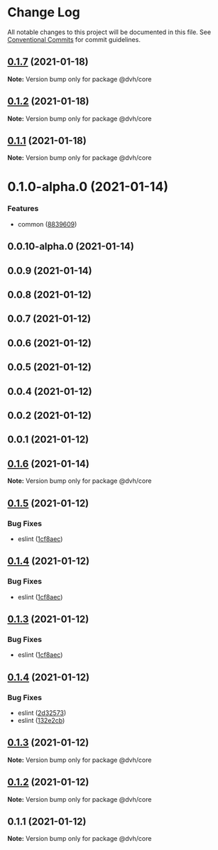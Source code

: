 # Change Log

All notable changes to this project will be documented in this file.
See [Conventional Commits](https://conventionalcommits.org) for commit guidelines.

## [0.1.7](https://github.com/danghungtb26/dvh-module/compare/@dvh/core@0.1.6...@dvh/core@0.1.7) (2021-01-18)

**Note:** Version bump only for package @dvh/core

## [0.1.2](https://github.com/danghungtb26/dvh-module/compare/@dvh/core@0.1.6...@dvh/core@0.1.2) (2021-01-18)

**Note:** Version bump only for package @dvh/core

## [0.1.1](https://github.com/danghungtb26/dvh-module/compare/@dvh/core@0.1.6...@dvh/core@0.1.1) (2021-01-18)

**Note:** Version bump only for package @dvh/core

# 0.1.0-alpha.0 (2021-01-14)

### Features

- common ([8839609](https://github.com/danghungtb26/dvh-module/commit/8839609e679534e58f8e0ec64134aa7a26c38773))

## 0.0.10-alpha.0 (2021-01-14)

## 0.0.9 (2021-01-14)

## 0.0.8 (2021-01-12)

## 0.0.7 (2021-01-12)

## 0.0.6 (2021-01-12)

## 0.0.5 (2021-01-12)

## 0.0.4 (2021-01-12)

## 0.0.2 (2021-01-12)

## 0.0.1 (2021-01-12)

## [0.1.6](https://github.com/danghungtb26/dvh-module/compare/@dvh/core@0.1.5...@dvh/core@0.1.6) (2021-01-14)

**Note:** Version bump only for package @dvh/core

## [0.1.5](https://github.com/danghungtb26/dvh-module-core/compare/@dvh/core@0.1.4...@dvh/core@0.1.5) (2021-01-12)

### Bug Fixes

- eslint ([1cf8aec](https://github.com/danghungtb26/dvh-module-core/commit/1cf8aecdd3fd937f7f8780c21673a65923dcb8b1))

## [0.1.4](https://github.com/danghungtb26/dvh-module-core/compare/@dvh/core@0.1.4...@dvh/core@0.1.4) (2021-01-12)

### Bug Fixes

- eslint ([1cf8aec](https://github.com/danghungtb26/dvh-module-core/commit/1cf8aecdd3fd937f7f8780c21673a65923dcb8b1))

## [0.1.3](https://github.com/danghungtb26/dvh-module-core/compare/@dvh/core@0.1.4...@dvh/core@0.1.3) (2021-01-12)

### Bug Fixes

- eslint ([1cf8aec](https://github.com/danghungtb26/dvh-module-core/commit/1cf8aecdd3fd937f7f8780c21673a65923dcb8b1))

## [0.1.4](https://github.com/danghungtb26/dvh-module-core/compare/@dvh/core@0.1.3...@dvh/core@0.1.4) (2021-01-12)

### Bug Fixes

- eslint ([2d32573](https://github.com/danghungtb26/dvh-module-core/commit/2d3257355de03a6824c78d0e226a89d12217f613))
- eslint ([132e2cb](https://github.com/danghungtb26/dvh-module-core/commit/132e2cbd3ee62f46a51e0fe6a664de93eeb57912))

## [0.1.3](https://github.com/danghungtb26/dvh-module-core/compare/@dvh/core@0.1.2...@dvh/core@0.1.3) (2021-01-12)

**Note:** Version bump only for package @dvh/core

## [0.1.2](https://github.com/danghungtb26/dvh-module-core/compare/@dvh/core@0.1.1...@dvh/core@0.1.2) (2021-01-12)

**Note:** Version bump only for package @dvh/core

## 0.1.1 (2021-01-12)

**Note:** Version bump only for package @dvh/core
